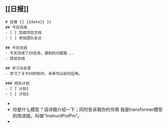 ## [[日报]]  
```
# 日报 {{ {{date}} }}
## 今日完成
- [ ] 完成项目文档
- [ ] 参加团队会议

## 今日总结
- 今天完成了XX任务，遇到的问题是...
- 其他总结

## 学习与反思
- 学习了关于XX的知识，未来可以如何应用。

### 明天计划
- [ ] 计划1
- [ ] 计划2
```
-
- 你是什么模型？请详细介绍一下；同时告诉我你的作用
  我是transformer模型的改进版，叫做“InstructPixlPm”。
-